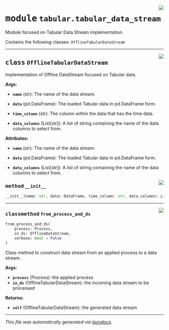 <!-- markdownlint-disable -->

<a href="https://github.com/edavalosanaya/PyMMDT/blob/main/mm/tabular/tabular_data_stream.py#L0"><img align="right" style="float:right;" src="https://img.shields.io/badge/-source-cccccc?style=flat-square"></a>

# <kbd>module</kbd> `tabular.tabular_data_stream`
Module focused on Tabular Data Stream implementation. 

Contains the following classes:  ``OfflineTabularDataStream`` 



---

<a href="https://github.com/edavalosanaya/PyMMDT/blob/main/mm/tabular/tabular_data_stream.py#L21"><img align="right" style="float:right;" src="https://img.shields.io/badge/-source-cccccc?style=flat-square"></a>

## <kbd>class</kbd> `OfflineTabularDataStream`
Implementation of Offline DataStream focused on Tabular data. 



**Args:**
 
 - <b>`name`</b> (str):  The name of the data stream. 


 - <b>`data`</b> (pd.DataFrame):  The loaded Tabular data in pd.DataFrame form. 


 - <b>`time_column`</b> (str):  The column within the data that has the  time data. 


 - <b>`data_columns`</b> (List[str]):  A list of string containing the name of the data columns to select from. 



**Attributes:**
 
 - <b>`name`</b> (str):  The name of the data stream. 


 - <b>`data`</b> (pd.DataFrame):  The loaded Tabular data in pd.DataFrame form. 


 - <b>`data_columns`</b> (List[str]):  A list of string containing the name of the data columns to select from. 

<a href="https://github.com/edavalosanaya/PyMMDT/blob/main/mm/tabular/tabular_data_stream.py#L44"><img align="right" style="float:right;" src="https://img.shields.io/badge/-source-cccccc?style=flat-square"></a>

### <kbd>method</kbd> `__init__`

```python
__init__(name: str, data: DataFrame, time_column: str, data_columns: List[str])
```








---

<a href="https://github.com/edavalosanaya/PyMMDT/blob/main/mm/tabular/tabular_data_stream.py#L64"><img align="right" style="float:right;" src="https://img.shields.io/badge/-source-cccccc?style=flat-square"></a>

### <kbd>classmethod</kbd> `from_process_and_ds`

```python
from_process_and_ds(
    process: Process,
    in_ds: OfflineDataStream,
    verbose: bool = False
)
```

Class method to construct data stream from an applied process to a data stream. 



**Args:**
 
 - <b>`process`</b> (Process):  the applied process 
 - <b>`in_ds`</b> (OfflineTabularDataStream):  the incoming data stream to be processed 



**Returns:**
 
 - <b>`self`</b> (OfflineTabularDataStream):  the generated data stream 




---

_This file was automatically generated via [lazydocs](https://github.com/ml-tooling/lazydocs)._
